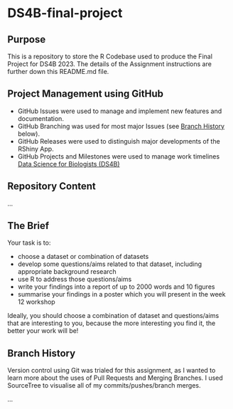 # DS4B-final-project

## Purpose
This is a repository to store the R Codebase used to produce the Final Project for DS4B 2023. The details of the Assignment instructions are further down this README.md file.

## Project Management using GitHub
-   GitHub Issues were used to manage and implement new features and documentation.
-   GitHub Branching was used for most major Issues (see [Branch History](https://github.com/johann-wagner/DS4B-final-project/blob/main/README.md#branch-history) below).
-   GitHub Releases were used to distinguish major developments of the RShiny App.
-   GitHub Projects and Milestones were used to manage work timelines [Data Science for Biologists (DS4B)](https://github.com/users/johann-wagner/projects/2)

## Repository Content

...

## The Brief
Your task is to:

-  choose a dataset or combination of datasets
-  develop some questions/aims related to that dataset, including appropriate background research
-  use R to address those questions/aims
-  write your findings into a report of up to 2000 words and 10 figures
-  summarise your findings in a poster which you will present in the week 12 workshop

Ideally, you should choose a combination of dataset and questions/aims that are interesting to you, because the more interesting you find it, the better your work will be!

## Branch History
Version control using Git was trialed for this assignment, as I wanted to learn more about the uses of Pull Requests and Merging Branches. I used SourceTree to visualise all of my commits/pushes/branch merges.

...
